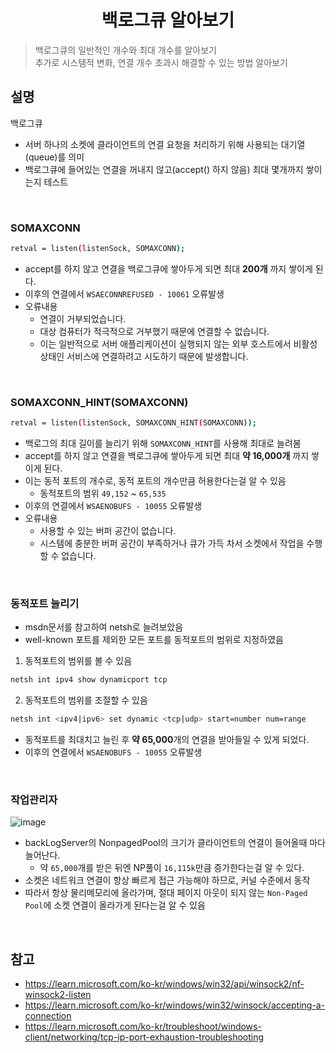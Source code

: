 <h1 align="center">백로그큐 알아보기</h1>

> 백로그큐의 일반적인 개수와 최대 개수를 알아보기</br> 추가로 시스템적 변화, 연결 개수 초과시 해결할 수 있는 방법 알아보기

## 설명
백로그큐
- 서버 하나의 소켓에 클라이언트의 연결 요청을 처리하기 위해 사용되는 대기열(queue)를 의미
- 백로그큐에 들어있는 연결을 꺼내지 않고(accept() 하지 않음) 최대 몇개까지 쌓이는지 테스트
</br>

### SOMAXCONN
```sh
retval = listen(listenSock, SOMAXCONN);
```
- accept를 하지 않고 연결을 백로그큐에 쌓아두게 되면 최대 <b>200개</b> 까지 쌓이게 된다.
- 이후의 연결에서 `WSAECONNREFUSED - 10061` 오류발생
- 오류내용
	- 연결이 거부되었습니다.
	- 대상 컴퓨터가 적극적으로 거부했기 때문에 연결할 수 없습니다.
	- 이는 일반적으로 서버 애플리케이션이 실행되지 않는 외부 호스트에서 비활성 상태인 서비스에 연결하려고 시도하기 때문에 발생합니다.
</br>

### SOMAXCONN_HINT(SOMAXCONN)
```sh
retval = listen(listenSock, SOMAXCONN_HINT(SOMAXCONN));
```
- 백로그의 최대 길이를 늘리기 위해 `SOMAXCONN_HINT`를 사용해 최대로 늘려봄
- accept를 하지 않고 연결을 백로그큐에 쌓아두게 되면 최대 <b>약 16,000개</b> 까지 쌓이게 된다.
- 이는 동적 포트의 개수로, 동적 포트의 개수만큼 허용한다는걸 알 수 있음
	- 동적포트의 범위 `49,152` ~ `65,535`
- 이후의 연결에서 `WSAENOBUFS - 10055` 오류발생
- 오류내용
	- 사용할 수 있는 버퍼 공간이 없습니다.
	- 시스템에 충분한 버퍼 공간이 부족하거나 큐가 가득 차서 소켓에서 작업을 수행할 수 없습니다.
</br>

### 동적포트 늘리기
- msdn문서를 참고하여 netsh로 늘려보았음
- well-known 포트를 제외한 모든 포트를 동적포트의 범위로 지정하였음
1. 동적포트의 범위를 볼 수 있음
```sh
netsh int ipv4 show dynamicport tcp
```
2. 동적포트의 범위를 조절할 수 있음
```sh
netsh int <ipv4|ipv6> set dynamic <tcp|udp> start=number num=range
```
- 동적포트를 최대치고 늘린 후 <b>약 65,000</b>개의 연결을 받아들일 수 있게 되었다.
- 이후의 연결에서 `WSAENOBUFS - 10055` 오류발생
</br>

### 작업관리자
![image](https://github.com/user-attachments/assets/2c04f57d-d90c-4f17-9a61-9a3a3ff36f54)
- backLogServer의 NonpagedPool의 크기가 클라이언트의 연결이 들어올때 마다 늘어난다.
	- 약 `65,000`개를 받은 뒤엔 NP풀이 `16,115k`만큼 증가한다는걸 알 수 있다.
- 소켓은 네트워크 연결이 항상 빠르게 접근 가능해야 하므로, 커널 수준에서 동작
- 따라서 항상 물리메모리에 올라가며, 절대 페이지 아웃이 되지 않는 `Non-Paged Pool`에 소켓 연결이 올라가게 된다는걸 알 수 있음
</br>

## 참고
- https://learn.microsoft.com/ko-kr/windows/win32/api/winsock2/nf-winsock2-listen
- https://learn.microsoft.com/ko-kr/windows/win32/winsock/accepting-a-connection
- https://learn.microsoft.com/ko-kr/troubleshoot/windows-client/networking/tcp-ip-port-exhaustion-troubleshooting